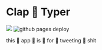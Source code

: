 # Clap 👏 Typer

![](https://img.shields.io/badge/certified-very%20tight-brightgreen.svg?style=flat-square)
![github pages deploy](https://github.com/johnmberger/Clap-Typer/workflows/github%20pages%20deploy/badge.svg)

this 👏 app 👏 is 👏 for 👏 tweeting 👏 shit

